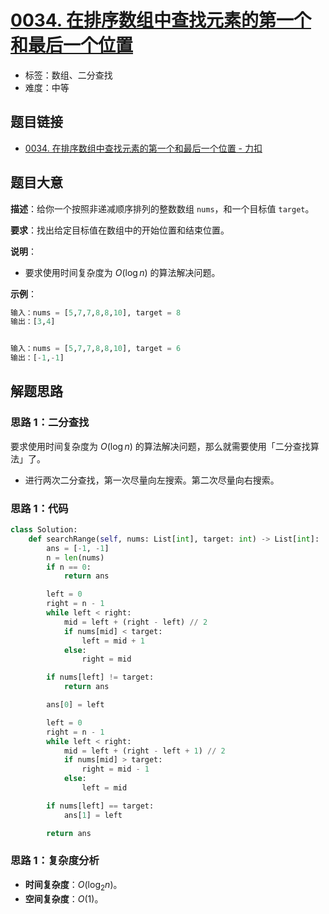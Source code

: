 # [0034. 在排序数组中查找元素的第一个和最后一个位置](https://leetcode.cn/problems/find-first-and-last-position-of-element-in-sorted-array/)

- 标签：数组、二分查找
- 难度：中等

## 题目链接

- [0034. 在排序数组中查找元素的第一个和最后一个位置 - 力扣](https://leetcode.cn/problems/find-first-and-last-position-of-element-in-sorted-array/)

## 题目大意

**描述**：给你一个按照非递减顺序排列的整数数组 `nums`，和一个目标值 `target`。

**要求**：找出给定目标值在数组中的开始位置和结束位置。

**说明**：

- 要求使用时间复杂度为 $O(\log n)$ 的算法解决问题。

**示例**：

```python
输入：nums = [5,7,7,8,8,10], target = 8
输出：[3,4]


输入：nums = [5,7,7,8,8,10], target = 6
输出：[-1,-1]
```

## 解题思路

### 思路 1：二分查找

要求使用时间复杂度为 $O(\log n)$ 的算法解决问题，那么就需要使用「二分查找算法」了。

- 进行两次二分查找，第一次尽量向左搜索。第二次尽量向右搜索。

### 思路 1：代码

```python
class Solution:
    def searchRange(self, nums: List[int], target: int) -> List[int]:
        ans = [-1, -1]
        n = len(nums)
        if n == 0:
            return ans

        left = 0
        right = n - 1
        while left < right:
            mid = left + (right - left) // 2
            if nums[mid] < target:
                left = mid + 1
            else:
                right = mid

        if nums[left] != target:
            return ans

        ans[0] = left

        left = 0
        right = n - 1
        while left < right:
            mid = left + (right - left + 1) // 2
            if nums[mid] > target:
                right = mid - 1
            else:
                left = mid

        if nums[left] == target:
            ans[1] = left

        return ans
```

### 思路 1：复杂度分析

- **时间复杂度**：$O(\log_2 n)$。
- **空间复杂度**：$O(1)$。